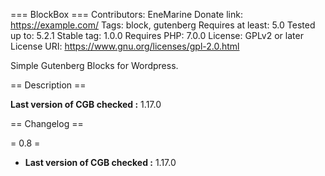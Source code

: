 === BlockBox ===
Contributors: EneMarine
Donate link: https://example.com/
Tags: block, gutenberg
Requires at least: 5.0
Tested up to: 5.2.1
Stable tag: 1.0.0
Requires PHP: 7.0.0
License: GPLv2 or later
License URI: https://www.gnu.org/licenses/gpl-2.0.html

Simple Gutenberg Blocks for Wordpress.

== Description ==

**Last version of CGB checked :** 1.17.0

== Changelog ==

= 0.8 =
* **Last version of CGB checked :** 1.17.0
